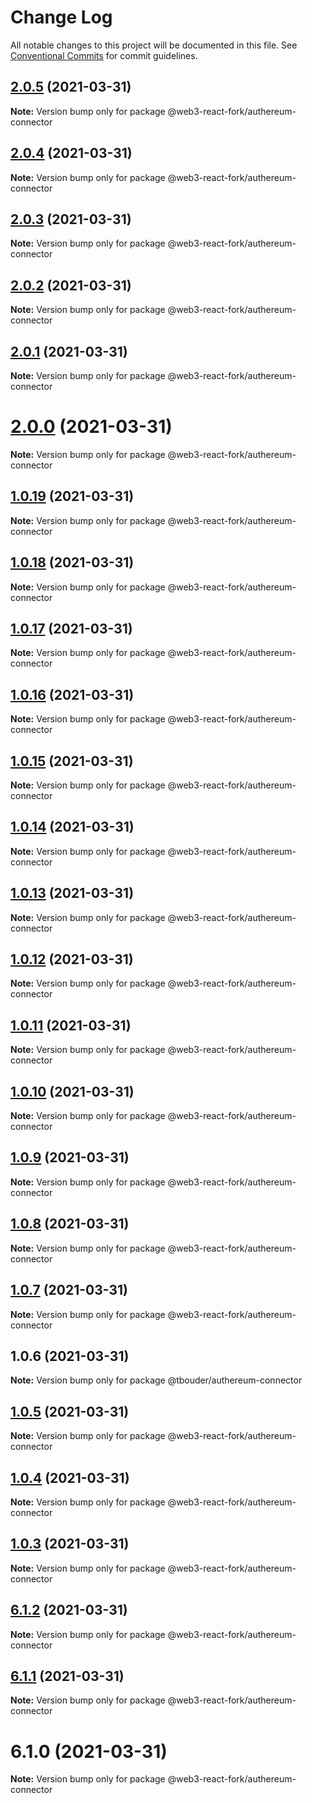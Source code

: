 # Change Log

All notable changes to this project will be documented in this file.
See [Conventional Commits](https://conventionalcommits.org) for commit guidelines.

## [2.0.5](https://github.com/TBouder/web3-react-fork/compare/@web3-react-fork/authereum-connector@2.0.4...@web3-react-fork/authereum-connector@2.0.5) (2021-03-31)

**Note:** Version bump only for package @web3-react-fork/authereum-connector





## [2.0.4](https://github.com/TBouder/web3-react-fork/compare/@web3-react-fork/authereum-connector@2.0.3...@web3-react-fork/authereum-connector@2.0.4) (2021-03-31)

**Note:** Version bump only for package @web3-react-fork/authereum-connector





## [2.0.3](https://github.com/TBouder/web3-react-fork/compare/@web3-react-fork/authereum-connector@2.0.2...@web3-react-fork/authereum-connector@2.0.3) (2021-03-31)

**Note:** Version bump only for package @web3-react-fork/authereum-connector





## [2.0.2](https://github.com/TBouder/web3-react-fork/compare/@web3-react-fork/authereum-connector@2.0.1...@web3-react-fork/authereum-connector@2.0.2) (2021-03-31)

**Note:** Version bump only for package @web3-react-fork/authereum-connector





## [2.0.1](https://github.com/TBouder/web3-react-fork/compare/@web3-react-fork/authereum-connector@2.0.0...@web3-react-fork/authereum-connector@2.0.1) (2021-03-31)

**Note:** Version bump only for package @web3-react-fork/authereum-connector





# [2.0.0](https://github.com/TBouder/web3-react-fork/compare/@web3-react-fork/authereum-connector@1.0.19...@web3-react-fork/authereum-connector@2.0.0) (2021-03-31)

**Note:** Version bump only for package @web3-react-fork/authereum-connector





## [1.0.19](https://github.com/TBouder/web3-react-fork/compare/@web3-react-fork/authereum-connector@1.0.18...@web3-react-fork/authereum-connector@1.0.19) (2021-03-31)

**Note:** Version bump only for package @web3-react-fork/authereum-connector





## [1.0.18](https://github.com/TBouder/web3-react-fork/compare/@web3-react-fork/authereum-connector@1.0.17...@web3-react-fork/authereum-connector@1.0.18) (2021-03-31)

**Note:** Version bump only for package @web3-react-fork/authereum-connector





## [1.0.17](https://github.com/TBouder/web3-react-fork/compare/@web3-react-fork/authereum-connector@1.0.16...@web3-react-fork/authereum-connector@1.0.17) (2021-03-31)

**Note:** Version bump only for package @web3-react-fork/authereum-connector





## [1.0.16](https://github.com/TBouder/web3-react-fork/compare/@web3-react-fork/authereum-connector@1.0.15...@web3-react-fork/authereum-connector@1.0.16) (2021-03-31)

**Note:** Version bump only for package @web3-react-fork/authereum-connector





## [1.0.15](https://github.com/TBouder/web3-react-fork/compare/@web3-react-fork/authereum-connector@1.0.14...@web3-react-fork/authereum-connector@1.0.15) (2021-03-31)

**Note:** Version bump only for package @web3-react-fork/authereum-connector





## [1.0.14](https://github.com/TBouder/web3-react-fork/compare/@web3-react-fork/authereum-connector@1.0.13...@web3-react-fork/authereum-connector@1.0.14) (2021-03-31)

**Note:** Version bump only for package @web3-react-fork/authereum-connector





## [1.0.13](https://github.com/TBouder/web3-react-fork/compare/@web3-react-fork/authereum-connector@1.0.12...@web3-react-fork/authereum-connector@1.0.13) (2021-03-31)

**Note:** Version bump only for package @web3-react-fork/authereum-connector





## [1.0.12](https://github.com/TBouder/web3-react-fork/compare/@web3-react-fork/authereum-connector@1.0.11...@web3-react-fork/authereum-connector@1.0.12) (2021-03-31)

**Note:** Version bump only for package @web3-react-fork/authereum-connector





## [1.0.11](https://github.com/TBouder/web3-react-fork/compare/@web3-react-fork/authereum-connector@1.0.10...@web3-react-fork/authereum-connector@1.0.11) (2021-03-31)

**Note:** Version bump only for package @web3-react-fork/authereum-connector





## [1.0.10](https://github.com/TBouder/web3-react-fork/compare/@web3-react-fork/authereum-connector@1.0.9...@web3-react-fork/authereum-connector@1.0.10) (2021-03-31)

**Note:** Version bump only for package @web3-react-fork/authereum-connector





## [1.0.9](https://github.com/TBouder/web3-react-fork/compare/@web3-react-fork/authereum-connector@1.0.8...@web3-react-fork/authereum-connector@1.0.9) (2021-03-31)

**Note:** Version bump only for package @web3-react-fork/authereum-connector





## [1.0.8](https://github.com/TBouder/web3-react-fork/compare/@web3-react-fork/authereum-connector@1.0.7...@web3-react-fork/authereum-connector@1.0.8) (2021-03-31)

**Note:** Version bump only for package @web3-react-fork/authereum-connector





## [1.0.7](https://github.com/TBouder/web3-react-fork/compare/@web3-react-fork/authereum-connector@1.0.5...@web3-react-fork/authereum-connector@1.0.7) (2021-03-31)

**Note:** Version bump only for package @web3-react-fork/authereum-connector





## 1.0.6 (2021-03-31)

**Note:** Version bump only for package @tbouder/authereum-connector





## [1.0.5](https://github.com/TBouder/web3-react-fork/compare/@web3-react-fork/authereum-connector@1.0.4...@web3-react-fork/authereum-connector@1.0.5) (2021-03-31)

**Note:** Version bump only for package @web3-react-fork/authereum-connector





## [1.0.4](https://github.com/TBouder/web3-react-fork/compare/@web3-react-fork/authereum-connector@1.0.3...@web3-react-fork/authereum-connector@1.0.4) (2021-03-31)

**Note:** Version bump only for package @web3-react-fork/authereum-connector





## [1.0.3](https://github.com/TBouder/web3-react-fork/compare/@web3-react-fork/authereum-connector@6.1.2...@web3-react-fork/authereum-connector@1.0.3) (2021-03-31)

**Note:** Version bump only for package @web3-react-fork/authereum-connector





## [6.1.2](https://github.com/TBouder/web3-react-fork/compare/@web3-react-fork/authereum-connector@6.1.1...@web3-react-fork/authereum-connector@6.1.2) (2021-03-31)

**Note:** Version bump only for package @web3-react-fork/authereum-connector





## [6.1.1](https://github.com/TBouder/web3-react-fork/compare/@web3-react-fork/authereum-connector@6.1.0...@web3-react-fork/authereum-connector@6.1.1) (2021-03-31)

**Note:** Version bump only for package @web3-react-fork/authereum-connector





# 6.1.0 (2021-03-31)

**Note:** Version bump only for package @web3-react-fork/authereum-connector
